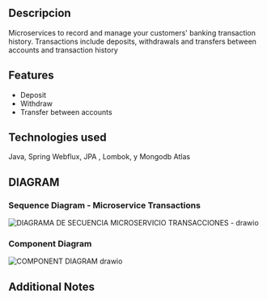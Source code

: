 ## Descripcion

Microservices to record and manage your customers' banking transaction history. Transactions include deposits, withdrawals and transfers between accounts and transaction history

## Features

- Deposit
- Withdraw
- Transfer between accounts
  
## Technologies used

Java, Spring Webflux, JPA , Lombok, y Mongodb Atlas

## DIAGRAM

### Sequence Diagram - Microservice Transactions

![DIAGRAMA DE SECUENCIA MICROSERVICIO TRANSACCIONES - drawio](https://github.com/user-attachments/assets/f3a9b4c7-20a5-4e4d-ae15-cc3f9e5e73a4)


### Component Diagram

![COMPONENT DIAGRAM drawio](https://github.com/user-attachments/assets/3310e84b-0e62-4b85-b2a0-8764541e005a)


## Additional Notes
